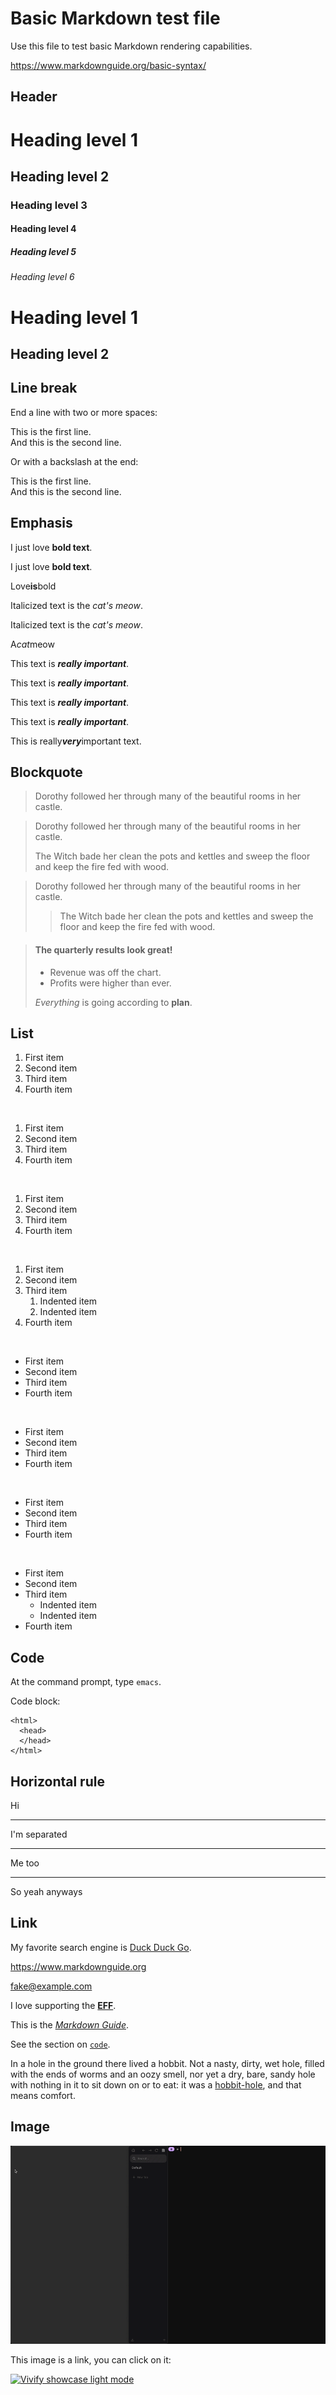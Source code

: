 # Basic Markdown test file

Use this file to test basic Markdown rendering capabilities.

https://www.markdownguide.org/basic-syntax/

## Header

# Heading level 1

## Heading level 2

### Heading level 3

#### Heading level 4

##### Heading level 5

###### Heading level 6

Heading level 1
===============

Heading level 2
---------------

## Line break

End a line with two or more spaces:

This is the first line.  
And this is the second line.

Or with a backslash at the end:

This is the first line.\
And this is the second line.

## Emphasis

I just love **bold text**.

I just love __bold text__.

Love**is**bold

Italicized text is the *cat's meow*.

Italicized text is the _cat's meow_.

A*cat*meow

This text is ***really important***.

This text is ___really important___.

This text is __*really important*__.

This text is **_really important_**.

This is really***very***important text.

## Blockquote

> Dorothy followed her through many of the beautiful rooms in her castle.

> Dorothy followed her through many of the beautiful rooms in her castle.
>
> The Witch bade her clean the pots and kettles and sweep the floor and keep the fire fed with wood.

> Dorothy followed her through many of the beautiful rooms in her castle.
>
>> The Witch bade her clean the pots and kettles and sweep the floor and keep the fire fed with wood.

> #### The quarterly results look great!
>
> - Revenue was off the chart.
> - Profits were higher than ever.
>
>  *Everything* is going according to **plan**.

## List

1. First item
2. Second item
3. Third item
4. Fourth item

<br>

1. First item
1. Second item
1. Third item
1. Fourth item

<br>

1. First item
8. Second item
3. Third item
5. Fourth item

<br>

1. First item
2. Second item
3. Third item
    1. Indented item
    2. Indented item
4. Fourth item

<br>

- First item
- Second item
- Third item
- Fourth item

<br>

* First item
* Second item
* Third item
* Fourth item

<br>

+ First item
+ Second item
+ Third item
+ Fourth item

<br>

- First item
- Second item
- Third item
    - Indented item
    - Indented item
- Fourth item


## Code

At the command prompt, type `emacs`.

Code block:

    <html>
      <head>
      </head>
    </html>

## Horizontal rule

Hi

***

I'm separated

---

Me too
_________________

So yeah anyways

## Link

My favorite search engine is [Duck Duck Go](https://duckduckgo.com).

<https://www.markdownguide.org>

<fake@example.com>

I love supporting the **[EFF](https://eff.org)**.

This is the *[Markdown Guide](https://www.markdownguide.org)*.

See the section on [`code`](#code).

In a hole in the ground there lived a hobbit. Not a nasty, dirty, wet hole, filled with the ends of worms and an oozy smell, nor yet a dry, bare, sandy hole with nothing in it to sit down on or to eat: it was a [hobbit-hole][1], and that means comfort.

[1]: <https://en.wikipedia.org/wiki/Hobbit#Lifestyle> "Hobbit lifestyles"

## Image

![Vivify showcase dark mode](https://raw.githubusercontent.com/jannis-baum/assets/refs/heads/main/Vivify/showcase-dark.gif "Vivify showcase")

This image is a link, you can click on it:

[![Vivify showcase light mode](https://raw.githubusercontent.com/jannis-baum/assets/refs/heads/main/Vivify/showcase-light.gif "Vivify showcase")](https://github.com/jannis-baum/assets/tree/main/Vivify)
